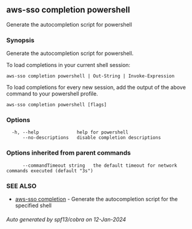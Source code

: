## aws-sso completion powershell

Generate the autocompletion script for powershell

### Synopsis

Generate the autocompletion script for powershell.

To load completions in your current shell session:

	aws-sso completion powershell | Out-String | Invoke-Expression

To load completions for every new session, add the output of the above command
to your powershell profile.


```
aws-sso completion powershell [flags]
```

### Options

```
  -h, --help              help for powershell
      --no-descriptions   disable completion descriptions
```

### Options inherited from parent commands

```
      --commandTimeout string   the default timeout for network commands executed (default "3s")
```

### SEE ALSO

* [aws-sso completion](aws-sso_completion.md)	 - Generate the autocompletion script for the specified shell

###### Auto generated by spf13/cobra on 12-Jan-2024
